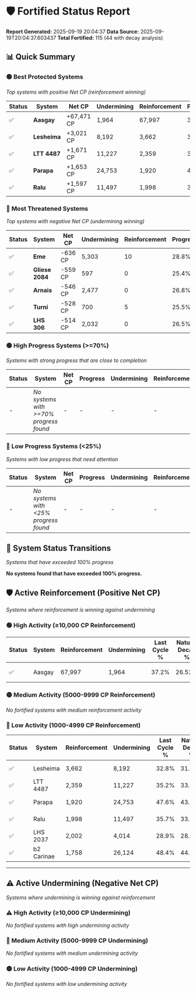 # 🛡️ Fortified Status Report

**Report Generated:** 2025-09-19 20:04:37
**Data Source:** 2025-09-19T20:04:37.603437
**Total Fortified:** 115 (44 with decay analysis)

## 📊 Quick Summary

### 🟢 **Best Protected Systems**
*Top systems with positive Net CP (reinforcement winning)*

| Status | System | Net CP | Undermining | Reinforcement | Progress |
|--------|--------|--------|-------------|---------------|----------|
| ✅ | **Aasgay** | +67,471 CP | 1,964 | 67,997 | 36.9% |
| ✅ | **Lesheima** | +3,021 CP | 8,192 | 3,662 | 31.5% |
| ✅ | **LTT 4487** | +1,671 CP | 11,227 | 2,359 | 33.5% |
| ✅ | **Parapa** | +1,653 CP | 24,753 | 1,920 | 43.8% |
| ✅ | **Ralu** | +1,597 CP | 11,497 | 1,998 | 33.9% |

### 🔴 **Most Threatened Systems**
*Top systems with negative Net CP (undermining winning)*

| Status | System | Net CP | Undermining | Reinforcement | Progress |
|--------|--------|--------|-------------|---------------|----------|
| ✅ | **Eme** | -636 CP | 5,303 | 10 | 28.8% |
| ✅ | **Gliese 2084** | -559 CP | 597 | 0 | 25.4% |
| ✅ | **Arnais** | -546 CP | 2,477 | 0 | 26.8% |
| ✅ | **Turni** | -528 CP | 700 | 5 | 25.5% |
| ✅ | **LHS 306** | -514 CP | 2,032 | 0 | 26.5% |

### 🟢 **High Progress Systems (>=70%)**
*Systems with strong progress that are close to completion*

| Status | System | Net CP | Progress | Undermining | Reinforcement |
|--------|--------|--------|----------|-------------|---------------|
| - | *No systems with >=70% progress found* | - | - | - | - |

### 🔴 **Low Progress Systems (<25%)**
*Systems with low progress that need attention*

| Status | System | Net CP | Progress | Undermining | Reinforcement |
|--------|--------|--------|----------|-------------|---------------|
| - | *No systems with <25% progress found* | - | - | - | - |
## 🔄 System Status Transitions
*Systems that have exceeded 100% progress*

**No systems found that have exceeded 100% progress.**

## 🛡️ Active Reinforcement (Positive Net CP)
*Systems where reinforcement is winning against undermining*

### 🟢 High Activity (≥10,000 CP Reinforcement)

| Status | System | Reinforcement | Undermining | Last Cycle % | Natural Decay % | Current Progress % | Current CP | Net CP | Activity |
|--------|--------|---------------|-------------|--------------|-----------------|-------------------|------------|--------|----------|
| ✅ | Aasgay | 67,997 | 1,964 | 37.2% | 26.52% | 36.9% | 239,850 | +67,471 | 🟢 High Reinforcement |

### 🟡 Medium Activity (5000-9999 CP Reinforcement)

*No fortified systems with medium reinforcement activity*

### 🔴 Low Activity (1000-4999 CP Reinforcement)

| Status | System | Reinforcement | Undermining | Last Cycle % | Natural Decay % | Current Progress % | Current CP | Net CP | Activity |
|--------|--------|---------------|-------------|--------------|-----------------|-------------------|------------|--------|----------|
| ✅ | Lesheima | 3,662 | 8,192 | 32.8% | 31.04% | 31.5% | 204,750 | +3,021 | 🔵 Low Reinforcement |
| ✅ | LTT 4487 | 2,359 | 11,227 | 35.2% | 33.24% | 33.5% | 217,750 | +1,671 | 🔵 Low Reinforcement |
| ✅ | Parapa | 1,920 | 24,753 | 47.6% | 43.55% | 43.8% | 284,699 | +1,653 | 🔵 Low Reinforcement |
| ✅ | Ralu | 1,998 | 11,497 | 35.7% | 33.65% | 33.9% | 220,349 | +1,597 | 🔵 Low Reinforcement |
| ✅ | LHS 2037 | 2,002 | 4,014 | 28.9% | 28.07% | 28.3% | 183,950 | +1,519 | 🔵 Low Reinforcement |
| ✅ | b2 Carinae | 1,758 | 26,124 | 48.4% | 44.24% | 44.4% | 288,600 | +1,056 | 🔵 Low Reinforcement |


---

## ⚠️ Active Undermining (Negative Net CP)
*Systems where undermining is winning against reinforcement*

### ⚠️ High Activity (≥10,000 CP Undermining)

*No fortified systems with high undermining activity*

### 🔶 Medium Activity (5000-9999 CP Undermining)

*No fortified systems with medium undermining activity*

### 🟡 Low Activity (1000-4999 CP Undermining)

*No fortified systems with low undermining activity*

